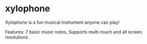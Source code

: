 # xylophone
Xylophone is a fun musical instrument anyone can play!

Features: 7 basic music notes, Supports multi-touch and all screen resolutions.
